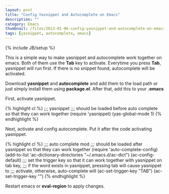```yaml
---
layout: post
title: "Config Yasnippet and Autocomplete on Emacs"
description: ""
category: Emacs
thumbnail: /files/2013-01-06-config-yasnippet-and-autocomplete-on-emacs/thumbnail.png
tags: [yasnippet, autocomplete, emacs]
---
```

{% include JB/setup %}

This is a simple way to make yasnippet and autocomplete work together on emacs.
Both of them use the **Tab** key to activate. Everytime you press **Tab**,
yasnippet will run first. If there is no snippet found, autocomplete will be
activated.

Download **yasnippet** and **autocomplete** and add them to the load path or just
simply install them using **package.el**. After that, add this to your **.emacs**

First, activate yasnippet.

{% highlight cl %}
;;; yasnippet
;;; should be loaded before auto complete so that they can work together
(require 'yasnippet)
(yas-global-mode 1)
{% endhighlight %}

Next, activate and config autocomplete. Put it after the code activating yasnippet.

{% highlight cl %}
;;; auto complete mod
;;; should be loaded after yasnippet so that they can work together
(require 'auto-complete-config)
(add-to-list 'ac-dictionary-directories "~/.emacs.d/ac-dict")
(ac-config-default)
;;; set the trigger key so that it can work together with yasnippet on tab key,
;;; if the word exists in yasnippet, pressing tab will cause yasnippet to
;;; activate, otherwise, auto-complete will
(ac-set-trigger-key "TAB")
(ac-set-trigger-key "<tab>")
{% endhighlight %}

Restart emacs or **eval-region** to apply changes.
